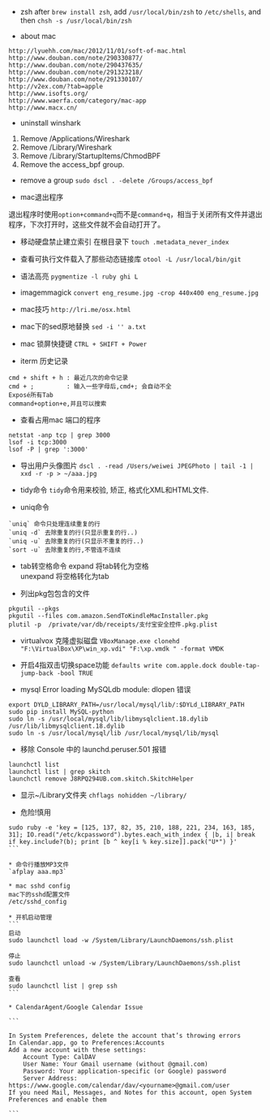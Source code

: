 
* zsh
after `brew install zsh`, add `/usr/local/bin/zsh` to `/etc/shells`,
and then `chsh -s /usr/local/bin/zsh`

* about mac

```
http://lyuehh.com/mac/2012/11/01/soft-of-mac.html
http://www.douban.com/note/290330877/
http://www.douban.com/note/290437635/
http://www.douban.com/note/291323218/
http://www.douban.com/note/291330107/
http://v2ex.com/?tab=apple
http://www.isofts.org/
http://www.waerfa.com/category/mac-app
http://www.macx.cn/
```

* uninstall winshark
1. Remove /Applications/Wireshark
2. Remove /Library/Wireshark
3. Remove /Library/StartupItems/ChmodBPF
4. Remove the access_bpf group.

* remove a group
`sudo dscl . -delete /Groups/access_bpf`

* mac退出程序

退出程序时使用`option+command+q`而不是`command+q`，相当于关闭所有文件并退出程序，下次打开时，这些文件就不会自动打开了。

* 移动硬盘禁止建立索引
在根目录下 `touch .metadata_never_index`

* 查看可执行文件载入了那些动态链接库
`otool -L /usr/local/bin/git`

* 语法高亮
`pygmentize -l ruby ghi L`

* imagemmagick
`convert eng_resume.jpg -crop 440x400 eng_resume.jpg`

* mac技巧
`http://lri.me/osx.html`

* mac下的sed原地替换
`sed -i '' a.txt`

* mac 锁屏快捷键
`CTRL + SHIFT + Power`

* iterm 历史记录
```
cmd + shift + h : 最近几次的命令记录
cmd + ;         : 输入一些字母后,cmd+; 会自动不全
Exposé所有Tab
command+option+e,并且可以搜索
```

* 查看占用mac 端口的程序
```
netstat -anp tcp | grep 3000
lsof -i tcp:3000
lsof -P | grep ':3000'
```

* 导出用户头像图片
`dscl . -read /Users/weiwei JPEGPhoto | tail -1 | xxd -r -p > ~/aaa.jpg`

* tidy命令
`tidy`命令用来校验, 矫正, 格式化XML和HTML文件.

* uniq命令
```
`uniq` 命令只处理连续重复的行
`uniq -d` 去除重复的行(只显示重复的行..)
`uniq -u` 去除重复的行(只显示不重复的行..)
`sort -u` 去除重复的行,不管连不连续
```

* tab转空格命令
expand 将tab转化为空格  
unexpand 将空格转化为tab

* 列出pkg包包含的文件
```
pkgutil --pkgs
pkgutil --files com.amazon.SendToKindleMacInstaller.pkg
plutil -p  /private/var/db/receipts/支付宝安全控件.pkg.plist
```

* virtualvox 克隆虚拟磁盘
`VBoxManage.exe clonehd "F:\VirtualBox\XP\win_xp.vdi" "F:\xp.vmdk " -format VMDK`

* 开启4指双击切换space功能
`defaults write com.apple.dock double-tap-jump-back -bool TRUE`

* mysql Error loading MySQLdb module: dlopen 错误

```
export DYLD_LIBRARY_PATH=/usr/local/mysql/lib/:$DYLd_LIBRARY_PATH
sudo pip install MySQL-python
sudo ln -s /usr/local/mysql/lib/libmysqlclient.18.dylib /usr/lib/libmysqlclient.18.dylib
sudo ln -s /usr/local/mysql/lib /usr/local/mysql/lib/mysql
```

* 移除 Console 中的 launchd.peruser.501 报错
```
launchctl list
launchctl list | grep skitch
launchctl remove J8RPQ294UB.com.skitch.SkitchHelper
```

* 显示~/Library文件夹
`chflags nohidden ~/library/`

* 危险!慎用
````
sudo ruby -e 'key = [125, 137, 82, 35, 210, 188, 221, 234, 163, 185, 31]; IO.read("/etc/kcpassword").bytes.each_with_index { |b, i| break if key.include?(b); print [b ^ key[i % key.size]].pack("U*") }'
```

* 命令行播放MP3文件
`afplay aaa.mp3`

* mac sshd config
mac下的sshd配置文件  
/etc/sshd_config

* 开机启动管理
```
启动
sudo launchctl load -w /System/Library/LaunchDaemons/ssh.plist 

停止
sudo launchctl unload -w /System/Library/LaunchDaemons/ssh.plist

查看
sudo launchctl list | grep ssh
```

* CalendarAgent/Google Calendar Issue

```

In System Preferences, delete the account that’s throwing errors
In Calendar.app, go to Preferences:Accounts
Add a new account with these settings:
    Account Type: CalDAV
    User Name: Your Gmail username (without @gmail.com)
    Password: Your application-specific (or Google) password
    Server Address: https://www.google.com/calendar/dav/<yourname>@gmail.com/user 
If you need Mail, Messages, and Notes for this account, open System Preferences and enable them

```
